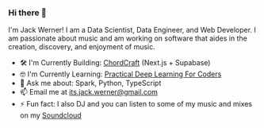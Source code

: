 ### Hi there 👋

I'm Jack Werner! I am a Data Scientist, Data Engineer, and Web Developer. I am passionate about music and am working on software that aides in the creation, discovery, and enjoyment of music.

- 🛠 I'm Currently Building: [ChordCraft](https://www.chordcraft.app) (Next.js + Supabase)
- 🤓 I'm Currently Learning:  [Practical Deep Learning For Coders](https://course.fast.ai/)
- 💬 Ask me about: Spark, Python, TypeScript
- 📫 Email me at its.jack.werner@gmail.com
- ⚡ Fun fact: I also DJ and you can listen to some of my music and mixes on my [Soundcloud](https://soundcloud.com/jack-wolfgang-music)



<!--
**jack-werner/jack-werner** is a ✨ _special_ ✨ repository because its `README.md` (this file) appears on your GitHub profile.

Here are some ideas to get you started:

- 🔭 I’m currently working on ...
- 🌱 I’m currently learning ...
- 👯 I’m looking to collaborate on ...
- 🤔 I’m looking for help with ...
- 💬 Ask me about ...
- 📫 How to reach me: ...
- 😄 Pronouns: ...
- ⚡ Fun fact: ...
-->
